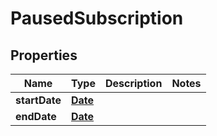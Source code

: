 

# PausedSubscription

## Properties

Name | Type | Description | Notes
------------ | ------------- | ------------- | -------------
**startDate** | [**Date**](Date.md) |  | 
**endDate** | [**Date**](Date.md) |  | 




